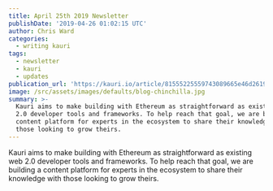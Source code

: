 ```yaml
---
title: April 25th 2019 Newsletter
publishDate: '2019-04-26 01:02:15 UTC'
author: Chris Ward
categories:
  - writing kauri
tags:
  - newsletter
  - kauri
  - updates
publication_url: 'https://kauri.io/article/81555225559743089665e46d2619037a'
image: /src/assets/images/defaults/blog-chinchilla.jpg
summary: >-
  Kauri aims to make building with Ethereum as straightforward as existing web
  2.0 developer tools and frameworks. To help reach that goal, we are building a
  content platform for experts in the ecosystem to share their knowledge with
  those looking to grow theirs.
---
```

Kauri aims to make building with Ethereum as straightforward as existing web 2.0 developer tools and frameworks. To help reach that goal, we are building a content platform for experts in the ecosystem to share their knowledge with those looking to grow theirs.

